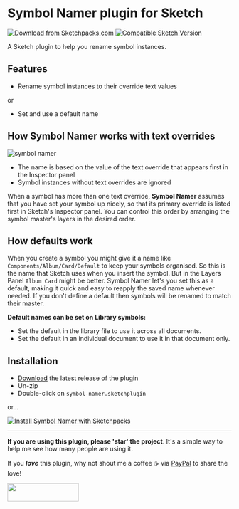 # Symbol Namer plugin for Sketch
[![Download from Sketchpacks.com](https://badges.sketchpacks.com/plugins/com.gilesperry.symbol-namer/version.svg)](https://api.sketchpacks.com/v1/plugins/com.gilesperry.symbol-namer/download) [![Compatible Sketch Version](https://badges.sketchpacks.com/plugins/com.gilesperry.symbol-namer/compatibility.svg)](https://sketchpacks.com/perrysmotors/symbol-namer)

A Sketch plugin to help you rename symbol instances.

## Features
- Rename symbol instances to their override text values

or

- Set and use a default name

## How Symbol Namer works with text overrides

![symbol namer](https://user-images.githubusercontent.com/12557727/52470294-a5928b00-2b85-11e9-9a28-3e2321c75c72.gif)

- The name is based on the value of the text override that appears first in the Inspector panel
- Symbol instances without text overrides are ignored

When a symbol has more than one text override, **Symbol Namer** assumes that you have set your symbol up nicely, so that its primary override is listed first in Sketch's Inspector panel. You can control this order by arranging the symbol master's layers in the desired order.

## How defaults work
When you create a symbol you might give it a name like `Components/Album/Card/Default` to keep your symbols organised. So this is the name that Sketch uses when you insert the symbol. But in the Layers Panel `Album Card` might be better. Symbol Namer let's you set this as a default, making it quick and easy to reapply the saved name whenever needed. If you don't define a default then symbols will be renamed to match their master.

**Default names can be set on Library symbols:**

- Set the default in the library file to use it across all documents. 
- Set the default in an individual document to use it in that document only.

## Installation

* [Download](../../releases/latest/download/symbol-namer.sketchplugin.zip) the latest release of the plugin
* Un-zip
* Double-click on `symbol-namer.sketchplugin`

or...

[![Install Symbol Namer with Sketchpacks](http://sketchpacks-com.s3.amazonaws.com/assets/badges/sketchpacks-badge-install.png "Install Symbol Namer with Sketchpacks")](https://sketchpacks.com/perrysmotors/symbol-namer/install)

---

**If you are using this plugin, please 'star' the project**. It's a simple way to help me see how many people are using it.

If you ***love*** this plugin, why not shout me a coffee ☕️ via [PayPal](https://www.paypal.me/perrysmotors/2) to share the love!

<a href="https://www.paypal.me/perrysmotors/2">
  <img width="160" height="41" src="https://user-images.githubusercontent.com/12557727/39295119-7e115bca-4935-11e8-9fe9-802d667ac22c.png">
</a>
